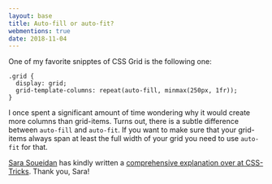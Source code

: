```yaml
---
layout: base
title: Auto‑fill or auto‑fit?
webmentions: true
date: 2018-11-04
---
```

One of my favorite snipptes of CSS Grid is the following one:

```
.grid {
  display: grid;
  grid-template-columns: repeat(auto-fill, minmax(250px, 1fr));
}
```

I once spent a significant amount of time wondering why it would create more columns than grid-items. Turns out, there is a subtle difference between `auto-fill` and `auto-fit`. If you want to make sure that your grid-items always span at least the full width of your grid you need to use `auto-fit` for that.

[Sara Soueidan](https://www.sarasoueidan.com/) has kindly written a [comprehensive explanation over at CSS-Tricks](https://css-tricks.com/auto-sizing-columns-css-grid-auto-fill-vs-auto-fit/). Thank you, Sara!
